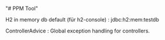 "# PPM Tool" 

H2 in memory db default (für h2-console) : jdbc:h2:mem:testdb

ControllerAdvice : Global exception handling for controllers.
